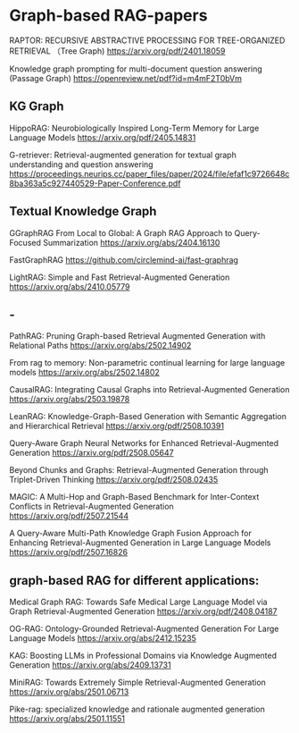 # Graph-based RAG-papers
RAPTOR: RECURSIVE ABSTRACTIVE PROCESSING FOR TREE-ORGANIZED RETRIEVAL （Tree Graph)
https://arxiv.org/pdf/2401.18059

Knowledge graph prompting for multi-document question answering (Passage Graph)
https://openreview.net/pdf?id=m4mF2T0bVm

## KG Graph
HippoRAG: Neurobiologically Inspired Long-Term Memory for Large Language Models
https://arxiv.org/pdf/2405.14831

G-retriever: Retrieval-augmented generation for textual graph understanding and question answering
https://proceedings.neurips.cc/paper_files/paper/2024/file/efaf1c9726648c8ba363a5c927440529-Paper-Conference.pdf

## Textual Knowledge Graph
GGraphRAG
From Local to Global: A Graph RAG Approach to Query-Focused Summarization 
https://arxiv.org/abs/2404.16130

FastGraphRAG
https://github.com/circlemind-ai/fast-graphrag

LightRAG: Simple and Fast Retrieval-Augmented Generation
https://arxiv.org/abs/2410.05779



## -
PathRAG: Pruning Graph-based Retrieval Augmented Generation with Relational Paths
https://arxiv.org/abs/2502.14902

From rag to memory: Non-parametric continual learning for large language models
https://arxiv.org/abs/2502.14802

CausalRAG: Integrating Causal Graphs into Retrieval-Augmented Generation
https://arxiv.org/abs/2503.19878

LeanRAG: Knowledge-Graph-Based Generation with Semantic Aggregation and Hierarchical Retrieval
https://arxiv.org/pdf/2508.10391

Query-Aware Graph Neural Networks for Enhanced Retrieval-Augmented Generation
https://arxiv.org/pdf/2508.05647

Beyond Chunks and Graphs: Retrieval-Augmented Generation through Triplet-Driven Thinking
https://arxiv.org/pdf/2508.02435

MAGIC: A Multi-Hop and Graph-Based Benchmark for Inter-Context Conflicts in Retrieval-Augmented Generation
https://arxiv.org/pdf/2507.21544

A Query-Aware Multi-Path Knowledge Graph Fusion Approach for Enhancing Retrieval-Augmented Generation in Large Language Models
https://arxiv.org/pdf/2507.16826



## graph-based RAG for different applications:
Medical Graph RAG: Towards Safe Medical Large Language Model via Graph Retrieval-Augmented Generation
https://arxiv.org/pdf/2408.04187

OG-RAG: Ontology-Grounded Retrieval-Augmented Generation For Large Language Models
https://arxiv.org/abs/2412.15235

KAG: Boosting LLMs in Professional Domains via Knowledge Augmented Generation
https://arxiv.org/abs/2409.13731

MiniRAG: Towards Extremely Simple Retrieval-Augmented Generation
https://arxiv.org/abs/2501.06713

Pike-rag: specialized knowledge and rationale augmented generation
https://arxiv.org/abs/2501.11551

